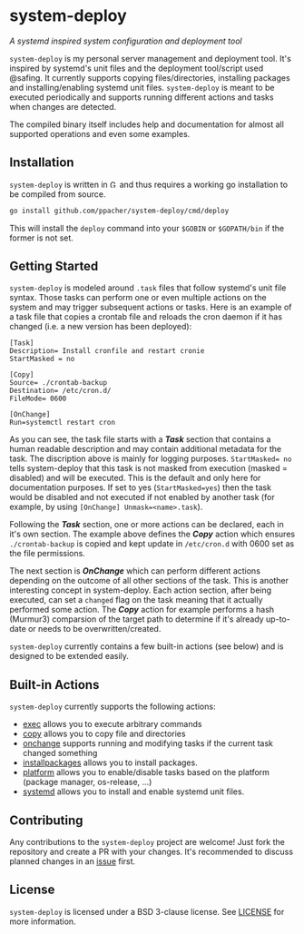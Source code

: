 # system-deploy

*A systemd inspired system configuration and deployment tool*

`system-deploy` is my personal server management and deployment tool. It's inspired by systemd's unit files and the deployment tool/script used @safing. It currently supports copying files/directories, installing packages and installing/enabling systemd unit files. `system-deploy` is meant to be executed periodically and supports running different actions and tasks when changes are detected.

The compiled binary itself includes help and documentation for almost all supported operations and even some examples.

## Installation

`system-deploy` is written in <img src="https://golang.org/lib/godoc/images/go-logo-blue.svg" alt="Go" height="13"> and thus requires a working go installation to be compiled from source.

```bash
go install github.com/ppacher/system-deploy/cmd/deploy
```
This will install the `deploy` command into your `$GOBIN` or `$GOPATH/bin` if the former is not set.

## Getting Started

`system-deploy` is modeled around `.task` files that follow systemd's unit file syntax. Those tasks can perform one or
even multiple actions on the system and may trigger subsequent actions or tasks. Here is an example of a task file that copies a crontab file and reloads the cron daemon if it has changed (i.e. a new version has been deployed):

```
[Task]
Description= Install cronfile and restart cronie
StartMasked = no

[Copy]
Source= ./crontab-backup
Destination= /etc/cron.d/
FileMode= 0600

[OnChange]
Run=systemctl restart cron
```

As you can see, the task file starts with a <b><i>Task</i></b> section that contains a human readable description and may contain additional metadata for the task. The discription above is mainly for logging purposes. `StartMasked= no` tells system-deploy that this task is not masked from execution (masked = disabled) and will be executed. This is the default and only here for documentation purposes. If set to yes (`StartMasked=yes`) then the task would be disabled and not executed if not enabled by another task (for example, by using `[OnChange] Unmask=<name>.task`).  

Following the <b><i>Task</i></b> section, one or more actions can be declared, each in it's own section. The example above defines the <b><i>Copy</i></b> action which ensures `./crontab-backup` is copied and kept update in `/etc/cron.d` with 0600 set as the file permissions.  

The next section is <b><i>OnChange</i></b> which can perform different actions depending on the outcome of all other sections of the task. This is another interesting concept in system-deploy. Each action section, after being executed, can set a `changed` flag on the task meaning that it actually performed some action. The <b><i>Copy</i></b> action for example performs a hash (Murmur3) comparsion of the target path to determine if it's already up-to-date or needs to be overwritten/created.

`system-deploy` currently contains a few built-in actions (see below) and is designed to be extended easily.

## Built-in Actions

`system-deploy` currently supports the following actions:

- [exec](./pkg/actions/builtin/exec/exec.md) allows you to execute arbitrary commands
- [copy](./pkg/actions/builtin/copy/copy.md) allows you to copy file and directories
- [onchange](./pkg/actions/builtin/onchange/onchange.md) supports running and modifying tasks if the current task changed something 
- [installpackages](./pkg/actions/builtin/platform/installpackages.md) allows you to install packages.
- [platform](./pkg/actions/builtin/platform/platform.md) allows you to enable/disable tasks based on the platform (package manager, os-release, ...)
- [systemd](./pkg/actions/builtin/systemd/systemd.md) allows you to install and enable systemd unit files.

## Contributing

Any contributions to the `system-deploy` project are welcome! Just fork the repository and create a PR with your changes. It's recommended to discuss planned changes in an [issue](https://github.com/ppacher/system-deploy/issues) first.

## License

`system-deploy` is licensed under a BSD 3-clause license. See [LICENSE](LICENSE) for more information.
